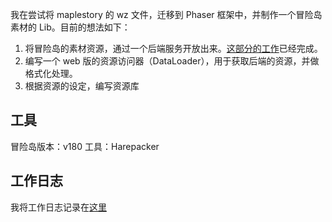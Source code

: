 我在尝试将 maplestory 的 wz 文件，迁移到 Phaser 框架中，并制作一个冒险岛素材的 Lib。目前的想法如下：

1. 将冒险岛的素材资源，通过一个后端服务开放出来。[这部分的工作](https://github.com/DevenWen/maplestory_wz_resourse_server)已经完成。
2. 编写一个 web 版的资源访问器（DataLoader），用于获取后端的资源，并做格式化处理。
3. 根据资源的设定，编写资源库

## 工具

冒险岛版本：v180
工具：Harepacker

## 工作日志

我将工作日志记录在[这里](./codenote.md)

